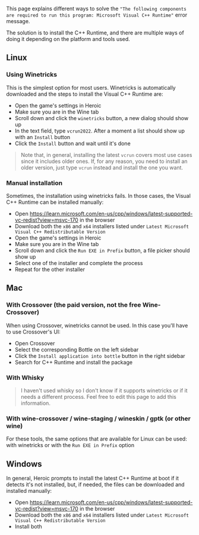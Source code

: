 This page explains different ways to solve the `"The following components are required to run this program: Microsoft Visual C++ Runtime"` error message.

The solution is to install the C++ Runtime, and there are multiple ways of doing it depending on the platform and tools used.

## Linux

### Using Winetricks

This is the simplest option for most users. Winetricks is automatically downloaded and the steps to install the Visual C++ Runtime are:

- Open the game's settings in Heroic
- Make sure you are in the Wine tab
- Scroll down and click the `winetricks` button, a new dialog should show up
- In the text field, type `vcrun2022`. After a moment a list should show up with an `Install` button
- Click the `Install` button and wait until it's done

> Note that, in general, installing the latest `vcrun` covers most use cases since it includes older ones. If, for any reason, you need to install an older version, just type `vcrun` instead and install the one you want.

### Manual installation

Sometimes, the installation using winetricks fails. In those cases, the Visual C++ Runtime can be installed manually:

- Open https://learn.microsoft.com/en-us/cpp/windows/latest-supported-vc-redist?view=msvc-170 in the browser
- Download both the `x86` and `x64` installers listed under `Latest Microsoft Visual C++ Redistributable Version`
- Open the game's settings in Heroic
- Make sure you are in the Wine tab
- Scroll down and click the `Run EXE in Prefix` button, a file picker should show up
- Select one of the installer and complete the process
- Repeat for the other installer

## Mac

### With Crossover (the paid version, not the free Wine-Crossover)

When using Crossover, winetricks cannot be used. In this case you'll have to use Crossover's UI:

- Open Crossover
- Select the corresponding Bottle on the left sidebar
- Click the `Install application into bottle` button in the right sidebar
- Search for C++ Runtime and install the package

### With Whisky

> I haven't used whisky so I don't know if it supports winetricks or if it needs a different process. Feel free to edit this page to add this information.

### With wine-crossover / wine-staging / wineskin / gptk (or other wine)

For these tools, the same options that are available for Linux can be used: with winetricks or with the `Run EXE in Prefix` option

## Windows

In general, Heroic prompts to install the latest C++ Runtime at boot if it detects it's not installed, but, if needed, the files can be downloaded and installed manually:

- Open https://learn.microsoft.com/en-us/cpp/windows/latest-supported-vc-redist?view=msvc-170 in the browser
- Download both the `x86` and `x64` installers listed under `Latest Microsoft Visual C++ Redistributable Version`
- Install both